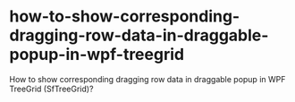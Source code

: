 # how-to-show-corresponding-dragging-row-data-in-draggable-popup-in-wpf-treegrid
How to show corresponding dragging row data in draggable popup in WPF TreeGrid (SfTreeGrid)? 
